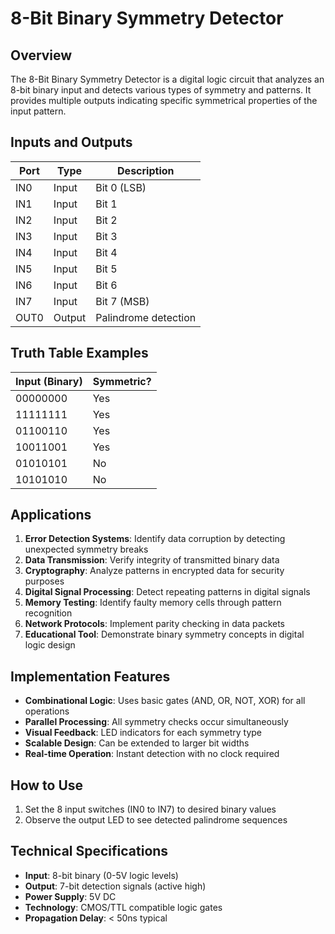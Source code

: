 # 8-Bit Binary Symmetry Detector

## Overview
The 8-Bit Binary Symmetry Detector is a digital logic circuit that analyzes an 8-bit binary input and detects various types of symmetry and patterns. It provides multiple outputs indicating specific symmetrical properties of the input pattern.

## Inputs and Outputs

| Port  | Type   | Description               |
|-------|--------|---------------------------|
| IN0   | Input  | Bit 0 (LSB)               |
| IN1   | Input  | Bit 1                     |
| IN2   | Input  | Bit 2                     |
| IN3   | Input  | Bit 3                     |
| IN4   | Input  | Bit 4                     |
| IN5   | Input  | Bit 5                     |
| IN6   | Input  | Bit 6                     |
| IN7   | Input  | Bit 7 (MSB)               |
| OUT0  | Output | Palindrome detection      |

## Truth Table Examples

| Input (Binary)   | Symmetric? |
|------------------|------------|
| 00000000         | Yes        |
| 11111111         | Yes        |
| 01100110         | Yes        |
| 10011001         | Yes        |
| 01010101         | No         |
| 10101010         | No         |

## Applications

1. **Error Detection Systems**: Identify data corruption by detecting unexpected symmetry breaks
2. **Data Transmission**: Verify integrity of transmitted binary data
3. **Cryptography**: Analyze patterns in encrypted data for security purposes
4. **Digital Signal Processing**: Detect repeating patterns in digital signals
5. **Memory Testing**: Identify faulty memory cells through pattern recognition
6. **Network Protocols**: Implement parity checking in data packets
7. **Educational Tool**: Demonstrate binary symmetry concepts in digital logic design

## Implementation Features

- **Combinational Logic**: Uses basic gates (AND, OR, NOT, XOR) for all operations
- **Parallel Processing**: All symmetry checks occur simultaneously
- **Visual Feedback**: LED indicators for each symmetry type
- **Scalable Design**: Can be extended to larger bit widths
- **Real-time Operation**: Instant detection with no clock required

## How to Use

1. Set the 8 input switches (IN0 to IN7) to desired binary values
2. Observe the output LED to see detected palindrome sequences

## Technical Specifications

- **Input**: 8-bit binary (0-5V logic levels)
- **Output**: 7-bit detection signals (active high)
- **Power Supply**: 5V DC
- **Technology**: CMOS/TTL compatible logic gates
- **Propagation Delay**: < 50ns typical
